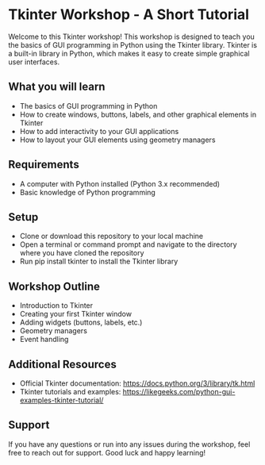 # Tkinter Workshop - A Short Tutorial
Welcome to this Tkinter workshop! This workshop is designed to teach you the basics of GUI programming in Python using the Tkinter library. Tkinter is a built-in library in Python, which makes it easy to create simple graphical user interfaces.

## What you will learn
- The basics of GUI programming in Python
- How to create windows, buttons, labels, and other graphical elements in Tkinter
- How to add interactivity to your GUI applications
- How to layout your GUI elements using geometry managers
## Requirements
- A computer with Python installed (Python 3.x recommended)
- Basic knowledge of Python programming
## Setup
- Clone or download this repository to your local machine
- Open a terminal or command prompt and navigate to the directory where you have cloned the repository
- Run pip install tkinter to install the Tkinter library
## Workshop Outline
- Introduction to Tkinter
- Creating your first Tkinter window
- Adding widgets (buttons, labels, etc.)
- Geometry managers
- Event handling
## Additional Resources
- Official Tkinter documentation: https://docs.python.org/3/library/tk.html
- Tkinter tutorials and examples: https://likegeeks.com/python-gui-examples-tkinter-tutorial/
## Support
If you have any questions or run into any issues during the workshop, feel free to reach out for support. Good luck and happy learning!
